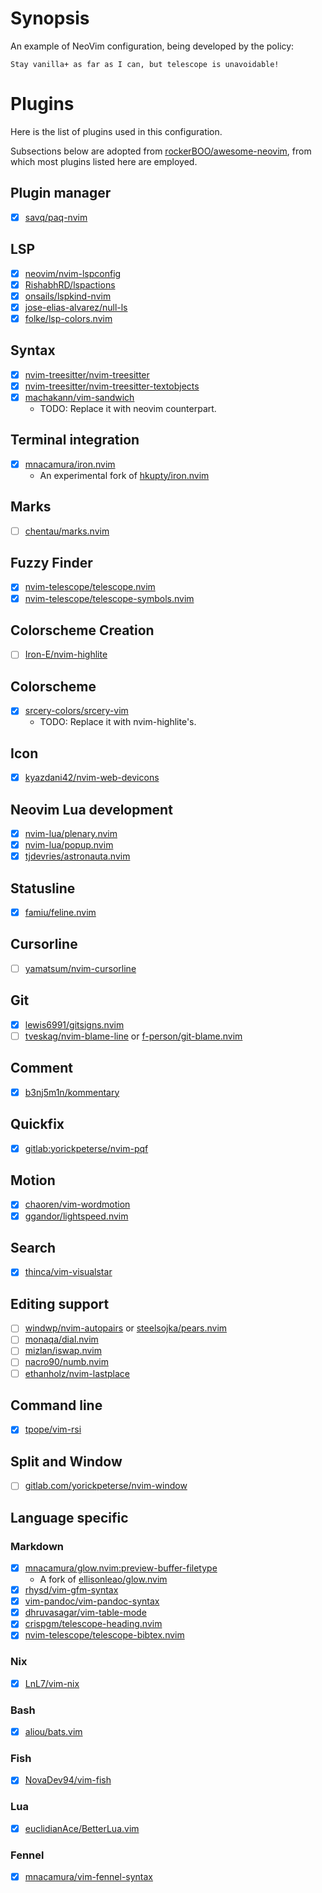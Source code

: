 # Synopsis

An example of NeoVim configuration, being developed by the policy:

    Stay vanilla+ as far as I can, but telescope is unavoidable!

# Plugins

Here is the list of plugins used in this configuration.

Subsections below are adopted from [rockerBOO/awesome-neovim](https://github.com/rockerBOO/awesome-neovim),
from which most plugins listed here are employed.

## Plugin manager

- [x] [savq/paq-nvim](https://github.com/savq/paq-nvim)

## LSP

- [x] [neovim/nvim-lspconfig](https://github.com/neovim/nvim-lspconfig)
- [x] [RishabhRD/lspactions](https://github.com/RishabhRD/lspactions)
- [x] [onsails/lspkind-nvim](https://github.com/onsails/lspkind-nvim)
- [x] [jose-elias-alvarez/null-ls](https://github.com/jose-elias-alvarez/null-ls.nvim)
- [x] [folke/lsp-colors.nvim](https://github.com/folke/lsp-colors.nvim)

## Syntax

- [x] [nvim-treesitter/nvim-treesitter](https://github.com/nvim-treesitter/nvim-treesitter)
- [x] [nvim-treesitter/nvim-treesitter-textobjects](https://github.com/nvim-treesitter/nvim-treesitter-textobjects)
- [x] [machakann/vim-sandwich](https://github.com/machakann/vim-sandwich)
    + TODO: Replace it with neovim counterpart.

## Terminal integration

- [x] [mnacamura/iron.nvim](https://github.com/mnacamura/iron.nvim)
    + An experimental fork of [hkupty/iron.nvim](https://github.com/hkupty/iron.nvim)

## Marks

- [ ] [chentau/marks.nvim](https://github.com/chentau/marks.nvim)

## Fuzzy Finder

- [x] [nvim-telescope/telescope.nvim](https://github.com/nvim-telescope/telescope.nvim)
- [x] [nvim-telescope/telescope-symbols.nvim](https://github.com/nvim-telescope/telescope-symbols.nvim)

## Colorscheme Creation

- [ ] [Iron-E/nvim-highlite](https://github.com/Iron-E/nvim-highlite)

## Colorscheme

- [x] [srcery-colors/srcery-vim](https://github.com/srcery-colors/srcery-vim)
    + TODO: Replace it with nvim-highlite's.

## Icon

- [x] [kyazdani42/nvim-web-devicons](https://github.com/kyazdani42/nvim-web-devicons)

## Neovim Lua development

- [x] [nvim-lua/plenary.nvim](https://github.com/nvim-lua/plenary.nvim)
- [x] [nvim-lua/popup.nvim](https://github.com/nvim-lua/popup.nvim)
- [x] [tjdevries/astronauta.nvim](https://github.com/tjdevries/astronauta.nvim)

## Statusline

- [x] [famiu/feline.nvim](https://github.com/famiu/feline.nvim)

## Cursorline

- [ ] [yamatsum/nvim-cursorline](https://github.com/yamatsum/nvim-cursorline)

## Git

- [x] [lewis6991/gitsigns.nvim](https://github.com/lewis6991/gitsigns.nvim)
- [ ] [tveskag/nvim-blame-line](https://github.com/tveskag/nvim-blame-line)
  or [f-person/git-blame.nvim](https://github.com/f-person/git-blame.nvim)

## Comment

- [x] [b3nj5m1n/kommentary](https://github.com/b3nj5m1n/kommentary)

## Quickfix

- [x] [gitlab:yorickpeterse/nvim-pqf](https://gitlab.com/yorickpeterse/nvim-pqf)

## Motion

- [x] [chaoren/vim-wordmotion](https://github.com/chaoren/vim-wordmotion)
- [x] [ggandor/lightspeed.nvim](https://github.com/ggandor/lightspeed.nvim)

## Search

- [x] [thinca/vim-visualstar](https://github.com/thinca/vim-visualstar)

## Editing support

- [ ] [windwp/nvim-autopairs](https://github.com/windwp/nvim-autopairs) or [steelsojka/pears.nvim](https://github.com/steelsojka/pears.nvim)
- [ ] [monaqa/dial.nvim](https://github.com/monaqa/dial.nvim)
- [ ] [mizlan/iswap.nvim](https://github.com/mizlan/iswap.nvim)
- [ ] [nacro90/numb.nvim](https://github.com/nacro90/numb.nvim)
- [ ] [ethanholz/nvim-lastplace](https://github.com/ethanholz/nvim-lastplace)

## Command line

- [x] [tpope/vim-rsi](https://github.com/tpope/vim-rsi)

## Split and Window

- [ ] [gitlab.com/yorickpeterse/nvim-window](https://gitlab.com/yorickpeterse/nvim-window)

## Language specific

### Markdown

- [x] [mnacamura/glow.nvim:preview-buffer-filetype](https://github.com/mnacamura/glow.nvim/tree/preview-buffer-filetype)
    + A fork of [ellisonleao/glow.nvim](https://github.com/ellisonleao/glow.nvim)
- [x] [rhysd/vim-gfm-syntax](https://github.com/rhysd/vim-gfm-syntax)
- [x] [vim-pandoc/vim-pandoc-syntax](https://github.com/vim-pandoc/vim-pandoc-syntax)
- [x] [dhruvasagar/vim-table-mode](https://github.com/dhruvasagar/vim-table-mode)
- [x] [crispgm/telescope-heading.nvim](https://github.com/crispgm/telescope-heading.nvim)
- [x] [nvim-telescope/telescope-bibtex.nvim](https://github.com/nvim-telescope/telescope-bibtex.nvim)

### Nix

- [x] [LnL7/vim-nix](https://github.com/LnL7/vim-nix)

### Bash

- [x] [aliou/bats.vim](https://github.com/aliou/bats.vim)

### Fish

- [x] [NovaDev94/vim-fish](https://github.com/NovaDev94/vim-fish)

### Lua

- [x] [euclidianAce/BetterLua.vim](https://github.com/euclidianAce/BetterLua.vim)

### Fennel

- [x] [mnacamura/vim-fennel-syntax](https://github.com/mnacamura/vim-fennel-syntax)

<!-- vim: set ft=markdown.gfm: -->

